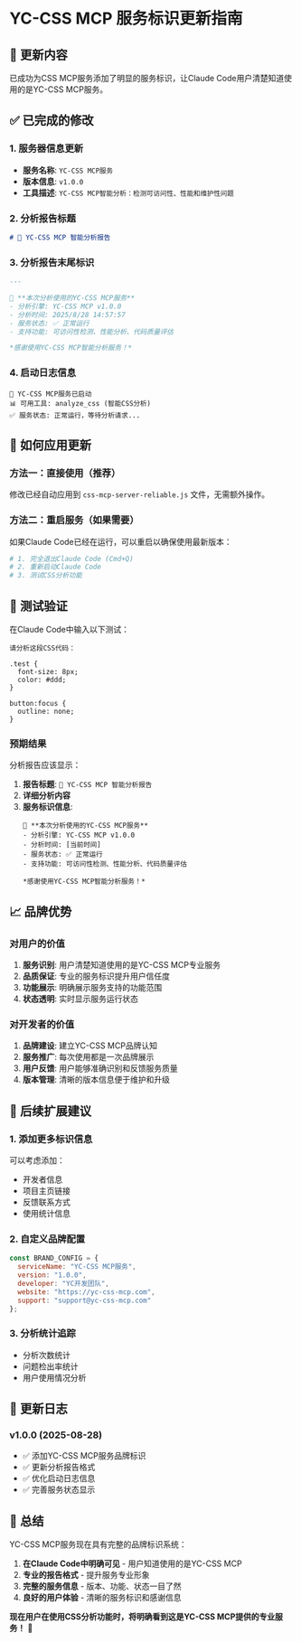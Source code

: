 # YC-CSS MCP 服务标识更新指南

## 🎯 更新内容

已成功为CSS MCP服务添加了明显的服务标识，让Claude Code用户清楚知道使用的是YC-CSS MCP服务。

## ✅ 已完成的修改

### 1. 服务器信息更新
- **服务名称**: `YC-CSS MCP服务`
- **版本信息**: `v1.0.0`
- **工具描述**: `YC-CSS MCP智能分析：检测可访问性、性能和维护性问题`

### 2. 分析报告标题
```markdown
# 🎨 YC-CSS MCP 智能分析报告
```

### 3. 分析报告末尾标识
```markdown
---

🔧 **本次分析使用的YC-CSS MCP服务**
- 分析引擎: YC-CSS MCP v1.0.0
- 分析时间: 2025/8/28 14:57:57
- 服务状态: ✅ 正常运行
- 支持功能: 可访问性检测、性能分析、代码质量评估

*感谢使用YC-CSS MCP智能分析服务！*
```

### 4. 启动日志信息
```
🚀 YC-CSS MCP服务已启动
📊 可用工具: analyze_css (智能CSS分析)
✅ 服务状态: 正常运行，等待分析请求...
```

## 🔄 如何应用更新

### 方法一：直接使用（推荐）
修改已经自动应用到 `css-mcp-server-reliable.js` 文件，无需额外操作。

### 方法二：重启服务（如果需要）
如果Claude Code已经在运行，可以重启以确保使用最新版本：

```bash
# 1. 完全退出Claude Code (Cmd+Q)
# 2. 重新启动Claude Code
# 3. 测试CSS分析功能
```

## 🧪 测试验证

在Claude Code中输入以下测试：

```
请分析这段CSS代码：

.test {
  font-size: 8px;
  color: #ddd;
}

button:focus {
  outline: none;
}
```

### 预期结果
分析报告应该显示：

1. **报告标题**: `🎨 YC-CSS MCP 智能分析报告`
2. **详细分析内容**
3. **服务标识信息**:
   ```
   🔧 **本次分析使用的YC-CSS MCP服务**
   - 分析引擎: YC-CSS MCP v1.0.0
   - 分析时间: [当前时间]
   - 服务状态: ✅ 正常运行
   - 支持功能: 可访问性检测、性能分析、代码质量评估

   *感谢使用YC-CSS MCP智能分析服务！*
   ```

## 📈 品牌优势

### 对用户的价值
1. **服务识别**: 用户清楚知道使用的是YC-CSS MCP专业服务
2. **品质保证**: 专业的服务标识提升用户信任度
3. **功能展示**: 明确展示服务支持的功能范围
4. **状态透明**: 实时显示服务运行状态

### 对开发者的价值
1. **品牌建设**: 建立YC-CSS MCP品牌认知
2. **服务推广**: 每次使用都是一次品牌展示
3. **用户反馈**: 用户能够准确识别和反馈服务质量
4. **版本管理**: 清晰的版本信息便于维护和升级

## 🚀 后续扩展建议

### 1. 添加更多标识信息
可以考虑添加：
- 开发者信息
- 项目主页链接
- 反馈联系方式
- 使用统计信息

### 2. 自定义品牌配置
```javascript
const BRAND_CONFIG = {
  serviceName: "YC-CSS MCP服务",
  version: "1.0.0",
  developer: "YC开发团队",
  website: "https://yc-css-mcp.com",
  support: "support@yc-css-mcp.com"
};
```

### 3. 分析统计追踪
- 分析次数统计
- 问题检出率统计
- 用户使用情况分析

## 📝 更新日志

### v1.0.0 (2025-08-28)
- ✅ 添加YC-CSS MCP服务品牌标识
- ✅ 更新分析报告格式
- ✅ 优化启动日志信息
- ✅ 完善服务状态显示

## 🎉 总结

YC-CSS MCP服务现在具有完整的品牌标识系统：

1. **在Claude Code中明确可见** - 用户知道使用的是YC-CSS MCP
2. **专业的报告格式** - 提升服务专业形象
3. **完整的服务信息** - 版本、功能、状态一目了然
4. **良好的用户体验** - 清晰的服务标识和感谢信息

**现在用户在使用CSS分析功能时，将明确看到这是YC-CSS MCP提供的专业服务！** 🎊